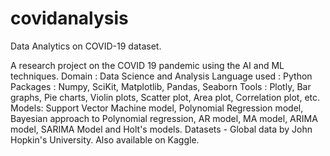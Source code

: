 # covidanalysis
Data Analytics on COVID-19 dataset.

A research project on the COVID 19 pandemic using the AI and ML techniques.
Domain : Data Science and Analysis
Language used : Python
Packages : Numpy, SciKit, Matplotlib, Pandas, Seaborn
Tools : Plotly, Bar graphs, Pie charts, Violin plots, Scatter plot, Area plot, Correlation plot, etc.
Models: Support Vector Machine model, Polynomial Regression model, Bayesian approach to Polynomial regression, AR model, MA model, ARIMA model, SARIMA Model and Holt's models.
Datasets - Global data by John Hopkin's University. Also available on Kaggle.
